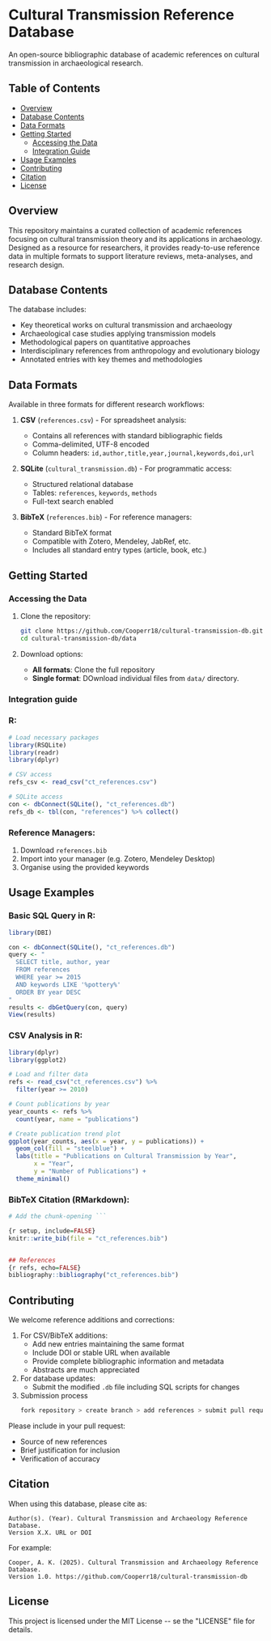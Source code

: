 # Cultural Transmission Reference Database

An open-source bibliographic database of academic references on cultural transmission in archaeological research.

## Table of Contents
- [Overview](#overview)
- [Database Contents](#database-contents)
- [Data Formats](#data-formats)
- [Getting Started](#getting-started)
  - [Accessing the Data](#accessing-the-data)
  - [Integration Guide](#integration-guide)
- [Usage Examples](#usage-examples)
- [Contributing](#contributing)
- [Citation](#citation)
- [License](#license)

## Overview

This repository maintains a curated collection of academic references focusing on cultural transmission theory and its applications in archaeology. Designed as a resource for researchers, it provides ready-to-use reference data in multiple formats to support literature reviews, meta-analyses, and research design.

## Database Contents

The database includes:
- Key theoretical works on cultural transmission and archaeology
- Archaeological case studies applying transmission models
- Methodological papers on quantitative approaches
- Interdisciplinary references from anthropology and evolutionary biology
- Annotated entries with key themes and methodologies

## Data Formats

Available in three formats for different research workflows:

1. **CSV** (`references.csv`) - For spreadsheet analysis:
   - Contains all references with standard bibliographic fields
   - Comma-delimited, UTF-8 encoded
   - Column headers: `id,author,title,year,journal,keywords,doi,url`

2. **SQLite** (`cultural_transmission.db`) - For programmatic access:
   - Structured relational database
   - Tables: `references`, `keywords`, `methods`
   - Full-text search enabled

3. **BibTeX** (`references.bib`) - For reference managers:
   - Standard BibTeX format
   - Compatible with Zotero, Mendeley, JabRef, etc.
   - Includes all standard entry types (article, book, etc.)

## Getting Started

### Accessing the Data

1. Clone the repository:
   ```bash
   git clone https://github.com/Cooperr18/cultural-transmission-db.git
   cd cultural-transmission-db/data
   ```

2. Download options:
   - **All formats**: Clone the full repository
   - **Single format**: DOwnload individual files from `data/` directory.
  
### Integration guide

### R:
```r
# Load necessary packages
library(RSQLite)
library(readr)
library(dplyr)

# CSV access
refs_csv <- read_csv("ct_references.csv")

# SQLite access
con <- dbConnect(SQLite(), "ct_references.db")
refs_db <- tbl(con, "references") %>% collect()
```

### Reference Managers:
1. Download `references.bib`
2. Import into your manager (e.g. Zotero, Mendeley Desktop)
3. Organise using the provided keywords

## Usage Examples

### Basic SQL Query in R:
```r
library(DBI)

con <- dbConnect(SQLite(), "ct_references.db")
query <- "
  SELECT title, author, year 
  FROM references 
  WHERE year >= 2015 
  AND keywords LIKE '%pottery%' 
  ORDER BY year DESC
"
results <- dbGetQuery(con, query)
View(results)
```

### CSV Analysis in R:
```r
library(dplyr)
library(ggplot2)

# Load and filter data
refs <- read_csv("ct_references.csv") %>%
  filter(year >= 2010)

# Count publications by year
year_counts <- refs %>%
  count(year, name = "publications")

# Create publication trend plot
ggplot(year_counts, aes(x = year, y = publications)) +
  geom_col(fill = "steelblue") +
  labs(title = "Publications on Cultural Transmission by Year",
       x = "Year",
       y = "Number of Publications") +
  theme_minimal()
```

### BibTeX Citation (RMarkdown):
```r
# Add the chunk-opening ```

{r setup, include=FALSE}
knitr::write_bib(file = "ct_references.bib")


## References
{r refs, echo=FALSE}
bibliography::bibliography("ct_references.bib")
```

## Contributing

We welcome reference additions and corrections:
1. For CSV/BibTeX additions:
   - Add new entries maintaining the same format
   - Include DOI or stable URL when available
   - Provide complete bibliographic information and metadata
   - Abstracts are much appreciated
2. For database updates:
   - Submit the modified `.db` file including SQL scripts for changes
3. Submission process
   ```bash
   fork repository > create branch > add references > submit pull request
   ```

Please include in your pull request:
- Source of new references
- Brief justification for inclusion
- Verification of accuracy

## Citation

When using this database, please cite as:
```text
Author(s). (Year). Cultural Transmission and Archaeology Reference Database.
Version X.X. URL or DOI
```

For example:
```text
Cooper, A. K. (2025). Cultural Transmission and Archaeology Reference Database.
Version 1.0. https://github.com/Cooperr18/cultural-transmission-db
```

## License
This project is licensed under the MIT License -- se the "LICENSE" file for details.

